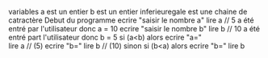 variables
    a est un entier
    b est un entier
    inferieuregale est une chaine de catractère
Debut du programme
    ecrire "saisir le nombre a"
    lire a // 5 a été entré par l'utilisateur donc a = 10
    ecrire "saisir le nombre b"
    lire b // 10 a été entré part l'utilisateur donc b = 5
    si (a<b) alors 
    ecrire "a="  
    lire a // (5)
    ecrire "b="
    lire b // (10)
        sinon 
            si (b<a) alors 
            ecrire "b="
            lire b    


 